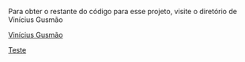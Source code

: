 Para obter o restante do código para esse projeto, visite o diretório de Vinícius Gusmão

<a href=“https://github.com/vigusmao/Comp2_2020_1/tree/master/Banco/src“>Vinícius Gusmão</a>

[Teste](https://github.com/vigusmao/Comp2_2020_1/tree/master/Banco/src)
